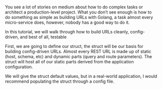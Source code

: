

You see a lot of stories on medium about how to do complex tasks or architect a production-level project. What you don’t see enough is how to do something as simple as building URLs with Golang, a task almost every micro-service does, however, nobody has a good way to do it. 


In this tutorial, we will walk through how to build URLs cleanly, config-driven, and best of all, testable

First, we are going to define our struct, the struct will be our basis for building config-driven URLs. Almost every REST URL is made up of static (host, schema, etc) and dynamic parts (query and route parameters). The struct will host all of our static parts derived from the application configuration.

We will give the struct default values, but in a real-world application, I would recommend populating the struct through a config file.


